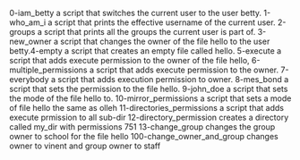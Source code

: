 0-iam_betty a script that switches the current user to the user betty.
1-who_am_i a script that prints the effective username of the current user.
2-groups a script that prints all the groups the current user is part of.
3-new_owner a script that changes the owner of the file hello to the user betty.4-empty  a script that creates an empty file called hello.
5-execute a script that adds execute permission to the owner of the file hello,
6-multiple_permissions a script that adds execute permission to the owner.
7-everybody a script that adds execution permission to owner.
8-mes_bond a script that sets the permission to the file hello.
9-john_doe a script that sets the mode of the file hello to.
10-mirror_permissions a script that sets a mode of file hello the same as olleh
11-directories_permissions a script that adds execute prmission to all sub-dir
12-directory_permission creates a directory called my_dir with permissions 751
13-change_group changes the group owner to school for the file hello
100-change_owner_and_group changes owner to vinent and group owner to staff 
